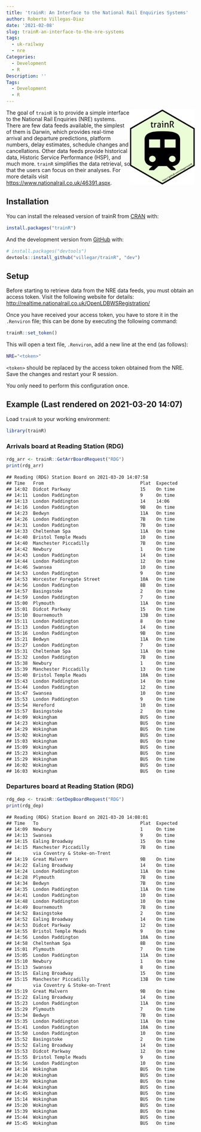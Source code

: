 ```yaml
---
title: 'trainR: An Interface to the National Rail Enquiries Systems'
author: Roberto Villegas-Diaz
date: '2021-02-08'
slug: trainR-an-interface-to-the-nre-systems
tags:
  - uk-railway
  - nre
Categories:
  - Development
  - R
Description: ''
Tags:
  - Development
  - R
---
```


<img src="https://raw.githubusercontent.com/villegar/trainR/main/inst/images/logo.png" alt="logo" align="right" height=200px/>

The goal of `trainR` is to provide a simple interface to the 
National Rail Enquiries (NRE) systems. There are few data feeds 
available, the simplest of them is Darwin, which provides real-time 
arrival and departure predictions, platform numbers, delay estimates, 
schedule changes and cancellations. Other data feeds provide historical 
data, Historic Service Performance (HSP), and much more. `trainR` 
simplifies the data retrieval, so that the users can focus on their 
analyses. For more details visit 
https://www.nationalrail.co.uk/46391.aspx.

## Installation

You can install the released version of trainR from [CRAN](https://CRAN.R-project.org) with:

``` r
install.packages("trainR")
```

And the development version from [GitHub](https://github.com/) with:

``` r
# install.packages("devtools")
devtools::install_github("villegar/trainR", "dev")
```

## Setup
Before starting to retrieve data from the NRE data feeds, you must obtain an access token. 
Visit the following website for details: http://realtime.nationalrail.co.uk/OpenLDBWSRegistration/

Once you have received your access token, you have to store it in the `.Renviron` file; this can be 
done by executing the following command:


```r
trainR::set_token()
```

This will open a text file, `.Renviron`, add a new line at the end (as follows):

```bash
NRE="<token>"
```

`<token>` should be replaced by the access token obtained from the NRE. Save the changes and restart 
your R session.

You only need to perform this configuration once.

## Example (Last rendered on 2021-03-20 14:07)

Load `trainR` to your working environment:

```r
library(trainR)
```

### Arrivals board at Reading Station (RDG)


```r
rdg_arr <- trainR::GetArrBoardRequest("RDG")
print(rdg_arr)
```

```
## Reading (RDG) Station Board on 2021-03-20 14:07:58
## Time   From                                    Plat  Expected
## 14:02  Didcot Parkway                          15    On time
## 14:11  London Paddington                       9     On time
## 14:13  London Paddington                       14    14:06
## 14:16  London Paddington                       9B    On time
## 14:23  Bedwyn                                  11A   On time
## 14:26  London Paddington                       7B    On time
## 14:31  London Paddington                       7B    On time
## 14:33  Cheltenham Spa                          11A   On time
## 14:40  Bristol Temple Meads                    10    On time
## 14:40  Manchester Piccadilly                   7B    On time
## 14:42  Newbury                                 1     On time
## 14:43  London Paddington                       14    On time
## 14:44  London Paddington                       12    On time
## 14:46  Swansea                                 10    On time
## 14:53  London Paddington                       9     On time
## 14:53  Worcester Foregate Street               10A   On time
## 14:56  London Paddington                       8B    On time
## 14:57  Basingstoke                             2     On time
## 14:59  London Paddington                       7     On time
## 15:00  Plymouth                                11A   On time
## 15:01  Didcot Parkway                          15    On time
## 15:10  Bournemouth                             13B   On time
## 15:11  London Paddington                       8     On time
## 15:13  London Paddington                       14    On time
## 15:16  London Paddington                       9B    On time
## 15:21  Bedwyn                                  11A   On time
## 15:27  London Paddington                       7     On time
## 15:31  Cheltenham Spa                          11A   On time
## 15:32  London Paddington                       7B    On time
## 15:38  Newbury                                 1     On time
## 15:39  Manchester Piccadilly                   13    On time
## 15:40  Bristol Temple Meads                    10A   On time
## 15:43  London Paddington                       14    On time
## 15:44  London Paddington                       12    On time
## 15:47  Swansea                                 10    On time
## 15:53  London Paddington                       9     On time
## 15:54  Hereford                                10    On time
## 15:57  Basingstoke                             2     On time
## 14:09  Wokingham                               BUS   On time
## 14:23  Wokingham                               BUS   On time
## 14:29  Wokingham                               BUS   On time
## 15:02  Wokingham                               BUS   On time
## 15:03  Wokingham                               BUS   On time
## 15:09  Wokingham                               BUS   On time
## 15:23  Wokingham                               BUS   On time
## 15:29  Wokingham                               BUS   On time
## 16:02  Wokingham                               BUS   On time
## 16:03  Wokingham                               BUS   On time
```

### Departures board at Reading Station (RDG)


```r
rdg_dep <- trainR::GetDepBoardRequest("RDG")
print(rdg_dep)
```

```
## Reading (RDG) Station Board on 2021-03-20 14:08:01
## Time   To                                      Plat  Expected
## 14:09  Newbury                                 1     On time
## 14:13  Swansea                                 9     On time
## 14:15  Ealing Broadway                         15    On time
## 14:15  Manchester Piccadilly                   7B    On time
##        via Coventry & Stoke-on-Trent           
## 14:19  Great Malvern                           9B    On time
## 14:22  Ealing Broadway                         14    On time
## 14:24  London Paddington                       11A   On time
## 14:28  Plymouth                                7B    On time
## 14:34  Bedwyn                                  7B    On time
## 14:35  London Paddington                       11A   On time
## 14:41  London Paddington                       10    On time
## 14:48  London Paddington                       10    On time
## 14:49  Bournemouth                             7B    On time
## 14:52  Basingstoke                             2     On time
## 14:52  Ealing Broadway                         14    On time
## 14:53  Didcot Parkway                          12    On time
## 14:55  Bristol Temple Meads                    9     On time
## 14:56  London Paddington                       10A   On time
## 14:58  Cheltenham Spa                          8B    On time
## 15:01  Plymouth                                7     On time
## 15:05  London Paddington                       11A   On time
## 15:10  Newbury                                 1     On time
## 15:13  Swansea                                 8     On time
## 15:15  Ealing Broadway                         15    On time
## 15:15  Manchester Piccadilly                   13B   On time
##        via Coventry & Stoke-on-Trent           
## 15:19  Great Malvern                           9B    On time
## 15:22  Ealing Broadway                         14    On time
## 15:23  London Paddington                       11A   On time
## 15:29  Plymouth                                7     On time
## 15:34  Bedwyn                                  7B    On time
## 15:35  London Paddington                       11A   On time
## 15:41  London Paddington                       10A   On time
## 15:50  London Paddington                       10    On time
## 15:52  Basingstoke                             2     On time
## 15:52  Ealing Broadway                         14    On time
## 15:53  Didcot Parkway                          12    On time
## 15:55  Bristol Temple Meads                    9     On time
## 15:56  London Paddington                       10    On time
## 14:14  Wokingham                               BUS   On time
## 14:20  Wokingham                               BUS   On time
## 14:39  Wokingham                               BUS   On time
## 14:44  Wokingham                               BUS   On time
## 14:45  Wokingham                               BUS   On time
## 15:14  Wokingham                               BUS   On time
## 15:20  Wokingham                               BUS   On time
## 15:39  Wokingham                               BUS   On time
## 15:44  Wokingham                               BUS   On time
## 15:45  Wokingham                               BUS   On time
```
